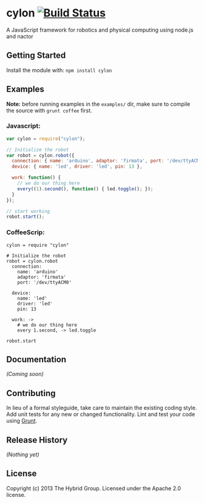 # cylon [![Build Status](https://secure.travis-ci.org/hybridgroup/cylon.png?branch=master)](http://travis-ci.org/hybridgroup/cylon)

A JavaScript framework for robotics and physical computing using node.js and nactor

## Getting Started

Install the module with: `npm install cylon`

## Examples

**Note:** before running examples in the `examples/` dir, make sure to compile
the source with `grunt coffee` first.

### Javascript:
```javascript
var cylon = require("cylon");

// Initialize the robot
var robot = cylon.robot({
  connection: { name: 'arduino', adaptor: 'firmata', port: '/dev/ttyACM0' },
  device: { name: 'led', driver: 'led', pin: 13 },

  work: function() {
    // we do our thing here
    every((1).second(), function() { led.toggle(); });
  }
});

// start working
robot.start();
```

### CoffeeScrip:
```coffee-script
cylon = require "cylon"

# Initialize the robot
robot = cylon.robot
  connection:
    name: 'arduino'
    adaptor: 'firmata'
    port: '/dev/ttyACM0'

  device:
    name: 'led'
    driver: 'led'
    pin: 13

  work: ->
    # we do our thing here
    every 1.second, -> led.toggle

robot.start
```

## Documentation
_(Coming soon)_

## Contributing
In lieu of a formal styleguide, take care to maintain the existing coding style.
Add unit tests for any new or changed functionality. Lint and test your code
using [Grunt](http://gruntjs.com/).

## Release History
_(Nothing yet)_

## License
Copyright (c) 2013 The Hybrid Group. Licensed under the Apache 2.0 license.
